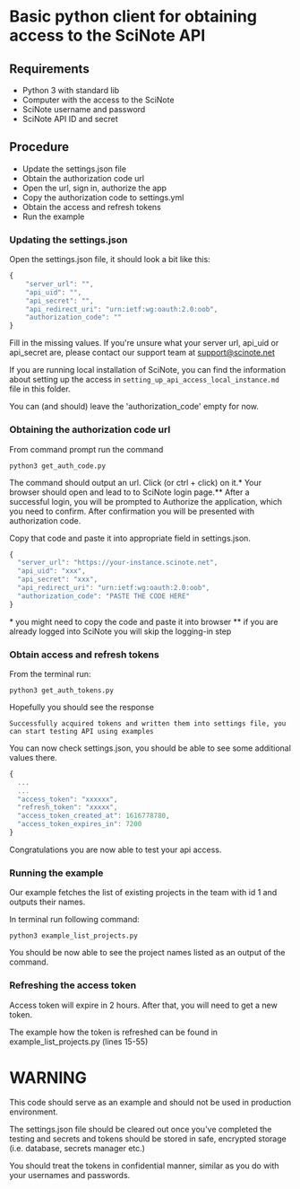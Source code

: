 # Basic python client for obtaining access to the SciNote API

## Requirements
- Python 3 with standard lib
- Computer with the access to the SciNote
- SciNote username and password
- SciNote API ID and secret

## Procedure
- Update the settings.json file
- Obtain the authorization code url
- Open the url, sign in, authorize the app
- Copy the authorization code to settings.yml
- Obtain the access and refresh tokens
- Run the example

### Updating the settings.json
Open the settings.json file, it should look a bit like this:
```javascript
{
    "server_url": "",
    "api_uid": "",
    "api_secret": "",
    "api_redirect_uri": "urn:ietf:wg:oauth:2.0:oob",
    "authorization_code": ""
}
```
Fill in the missing values.
If you're unsure what your server url, api_uid or api_secret are, please contact our support team at support@scinote.net

If you are running local installation of SciNote, you can find the information about setting up the access in ```setting_up_api_access_local_instance.md``` file in this folder. 

You can (and should) leave the 'authorization_code' empty for now. 

### Obtaining the authorization code url
From command prompt run the command
```
python3 get_auth_code.py
```
The command should output an url. Click (or ctrl + click) on it.\* Your browser should open and lead to to SciNote login page.\**
After a successful login, you will be prompted to Authorize the application, which you need to confirm.
After confirmation you will be presented with authorization code. 

Copy that code and paste it into appropriate field in  settings.json. 

```javascript
{
  "server_url": "https://your-instance.scinote.net",
  "api_uid": "xxx",
  "api_secret": "xxx",
  "api_redirect_uri": "urn:ietf:wg:oauth:2.0:oob",
  "authorization_code": "PASTE THE CODE HERE"
}
```
\* you might need to copy the code and paste it into browser
\** if you are already logged into SciNote you will skip the logging-in step


### Obtain access and refresh tokens
From the terminal run:
```
python3 get_auth_tokens.py
```

Hopefully you should see the response
```
Successfully acquired tokens and written them into settings file, you can start testing API using examples
```

You can now check settings.json, you should be able to see some additional values there. 
```javascript
{
  ...
  ...
  "access_token": "xxxxxx",
  "refresh_token": "xxxxx",
  "access_token_created_at": 1616778780,
  "access_token_expires_in": 7200
}
```
Congratulations you are now able to test your api access. 

### Running the example
Our example fetches the list of existing projects in the team with id 1 and outputs their names.

In terminal run following command:

```
python3 example_list_projects.py
```

You should be now able to see the project names listed as an output of the command. 

### Refreshing the access token
Access token will expire in 2 hours. After that, you will need to get a new token. 

The example how the token is refreshed can be found in example_list_projects.py (lines 15-55)

# WARNING

This code should serve as an example and should not be used in production environment. 

The settings.json file should be cleared out once you've completed the testing and secrets and tokens should be stored in safe, encrypted storage (i.e. database, secrets manager etc.) 

You should treat the tokens in confidential manner, similar as you do with your usernames and passwords. 